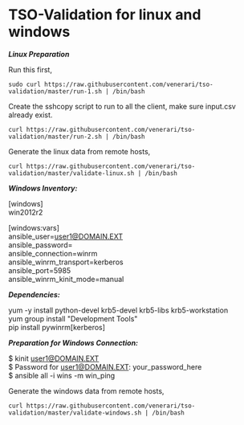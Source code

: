 # TSO-Validation for linux and windows

***Linux Preparation***

Run this first,

```
sudo curl https://raw.githubusercontent.com/venerari/tso-validation/master/run-1.sh | /bin/bash
```

Create the sshcopy script to run to all the client, make sure input.csv already exist.
```
curl https://raw.githubusercontent.com/venerari/tso-validation/master/run-2.sh | /bin/bash
```

Generate the linux data from remote hosts,
```
curl https://raw.githubusercontent.com/venerari/tso-validation/master/validate-linux.sh | /bin/bash
```

***Windows Inventory:***


[windows]<br>
win2012r2<br>

[windows:vars]<br>
ansible_user=user1@DOMAIN.EXT<br>
ansible_password=<br>
ansible_connection=winrm<br>
ansible_winrm_transport=kerberos<br>
ansible_port=5985<br>
ansible_winrm_kinit_mode=manual

***Dependencies:***

yum -y install python-devel krb5-devel krb5-libs krb5-workstation<br>
yum group install "Development Tools"<br>
pip install pywinrm[kerberos]<br>

***Preparation for Windows Connection:***

$ kinit user1@DOMAIN.EXT<br>
$ Password for user1@DOMAIN.EXT: your_password_here<br>
$ ansible all -i wins -m win_ping<br>

Generate the windows data from remote hosts,
```
curl https://raw.githubusercontent.com/venerari/tso-validation/master/validate-windows.sh | /bin/bash
```


